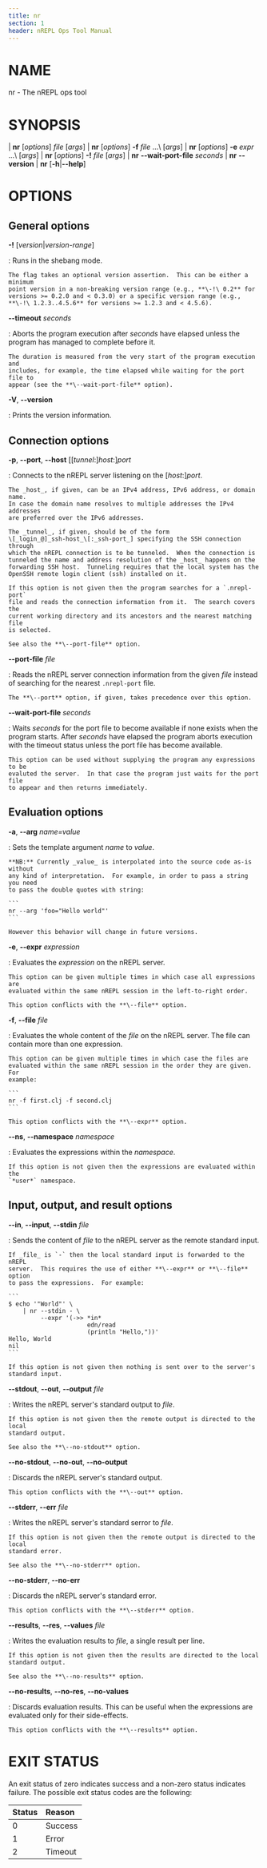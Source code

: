 ```yaml
---
title: nr
section: 1
header: nREPL Ops Tool Manual
---
```


# NAME

nr - The nREPL ops tool

# SYNOPSIS

| **nr** \[_options_] _file_ \[_args_]
| **nr** \[_options_] **-f** _file_ ...\ \[_args_]
| **nr** \[_options_] **-e** _expr_ ...\ \[_args_]
| **nr** \[_options_] **-!** _file_ \[_args_]
| **nr** **\--wait-port-file** _seconds_
| **nr** **\--version**
| **nr** \[**-h**|**\--help**]

# OPTIONS

## General options

**-!** \[_version_|_version-range_]

:   Runs in the shebang mode.

    The flag takes an optional version assertion.  This can be either a minimum
    point version in a non-breaking version range (e.g., **\-!\ 0.2** for
    versions >= 0.2.0 and < 0.3.0) or a specific version range (e.g.,
    **\-!\ 1.2.3..4.5.6** for versions >= 1.2.3 and < 4.5.6).

**\--timeout** _seconds_

:   Aborts the program execution after _seconds_ have elapsed unless the program
    has managed to complete before it.

    The duration is measured from the very start of the program execution and
    includes, for example, the time elapsed while waiting for the port file to
    appear (see the **\--wait-port-file** option).

**-V**, **\--version**

:   Prints the version information.

## Connection options

**-p**, **\--port**, **\--host** \[\[_tunnel_:]_host_:]_port_

:   Connects to the nREPL server listening on the \[_host_:]_port_.

    The _host_, if given, can be an IPv4 address, IPv6 address, or domain name.
    In case the domain name resolves to multiple addresses the IPv4 addresses
    are preferred over the IPv6 addresses.

    The _tunnel_, if given, should be of the form
    \[_login_@]_ssh-host_\[:_ssh-port_] specifying the SSH connection through
    which the nREPL connection is to be tunneled.  When the connection is
    tunneled the name and address resolution of the _host_ happens on the
    forwarding SSH host.  Tunneling requires that the local system has the
    OpenSSH remote login client (ssh) installed on it.

    If this option is not given then the program searches for a `.nrepl-port`
    file and reads the connection information from it.  The search covers the
    current working directory and its ancestors and the nearest matching file
    is selected.

    See also the **\--port-file** option.

**\--port-file** _file_

:   Reads the nREPL server connection information from the given _file_ instead
    of searching for the nearest `.nrepl-port` file.

    The **\--port** option, if given, takes precedence over this option.

**\--wait-port-file** _seconds_

:   Waits _seconds_ for the port file to become available if none exists when
    the program starts.  After _seconds_ have elapsed the program aborts
    execution with the timeout status unless the port file has become available.

    This option can be used without supplying the program any expressions to be
    evaluted the server.  In that case the program just waits for the port file
    to appear and then returns immediately.

## Evaluation options

**-a**, **\--arg** _name=value_

:   Sets the template argument _name_ to _value_.

    **NB:** Currently _value_ is interpolated into the source code as-is without
    any kind of interpretation.  For example, in order to pass a string you need
    to pass the double quotes with string:

    ```
    nr --arg 'foo="Hello world"'
    ```

    However this behavior will change in future versions.

**-e**, **\--expr** _expression_

:   Evaluates the _expression_ on the nREPL server.

    This option can be given multiple times in which case all expressions are
    evaluated within the same nREPL session in the left-to-right order.

    This option conflicts with the **\--file** option.

**-f**, **\--file** _file_

:   Evaluates the whole content of the _file_ on the nREPL server.  The file can
    contain more than one expression.

    This option can be given multiple times in which case the files are
    evaluated within the same nREPL session in the order they are given.  For
    example:

    ```
    nr -f first.clj -f second.clj
    ```

    This option conflicts with the **\--expr** option.

**\--ns**, **\--namespace** _namespace_

:   Evaluates the expressions within the _namespace_.

    If this option is not given then the expressions are evaluated within the
    `*user*` namespace.

## Input, output, and result options

**\--in**, **\--input**, **\--stdin** _file_

:   Sends the content of _file_ to the nREPL server as the remote standard input.

    If _file_ is `-` then the local standard input is forwarded to the nREPL
    server.  This requires the use of either **\--expr** or **\--file** option
    to pass the expressions.  For example:

    ```
    $ echo '"World"' \
        | nr --stdin - \
             --expr '(->> *in*
                          edn/read
                          (println "Hello,"))'
    Hello, World
    nil
    ```

    If this option is not given then nothing is sent over to the server's
    standard input.

**\--stdout**, **\--out**, **\--output** _file_

:   Writes the nREPL server's standard output to _file_.

    If this option is not given then the remote output is directed to the local
    standard output.

    See also the **\--no-stdout** option.

**\--no-stdout**, **\--no-out**, **\--no-output**

:   Discards the nREPL server's standard output.

    This option conflicts with the **\--out** option.

**\--stderr**, **\--err** _file_

:   Writes the nREPL server's standard serror to _file_.

    If this option is not given then the remote output is directed to the local
    standard error.

    See also the **\--no-stderr** option.

**\--no-stderr**, **\--no-err**

:   Discards the nREPL server's standard error.

    This option conflicts with the **\--stderr** option.

**\--results**, **\--res**, **\--values** _file_

:   Writes the evaluation results to _file_, a single result per line.

    If this option is not given then the results are directed to the local
    standard output.

    See also the **\--no-results** option.

**\--no-results**, **\--no-res**, **\--no-values**

:   Discards evaluation results.  This can be useful when the expressions are
    evaluated only for their side-effects.

    This option conflicts with the **\--results** option.

# EXIT STATUS

An exit status of zero indicates success and a non-zero status indicates
failure. The possible exit status codes are the following:

| Status | Reason  |
|:-------|:--------|
| 0      | Success |
| 1      | Error   |
| 2      | Timeout |
